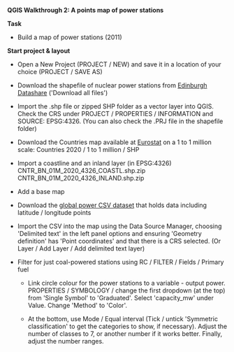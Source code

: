 **QGIS Walkthrough 2: A points map of power stations**

**Task**

- Build a map of power stations (2011)

**Start project & layout**

- Open a New Project (PROJECT / NEW) and save it in a location of your choice (PROJECT / SAVE AS)

- Download the shapefile of nuclear power stations from [Edinburgh Datashare](https://datashare.ed.ac.uk/handle/10283/2464?show=full) ('Download all files')

- Import the .shp file or zipped SHP folder as a vector layer into QGIS. Check the CRS under PROJECT / PROPERTIES / INFORMATION and SOURCE: EPSG:4326. (You can also check the .PRJ file in the shapefile folder)

- Download the Countries map available at [Eurostat](https://ec.europa.eu/eurostat/web/gisco/geodata/reference-data/administrative-units-statistical-units/countries) on a 1 to 1 million scale: Countries 2020 / 1 to 1 million / SHP

- Import a coastline and an inland layer (in EPSG:4326)
	CNTR_BN_01M_2020_4326_COASTL.shp.zip
	CNTR_BN_01M_2020_4326_INLAND.shp.zip	

- Add a base map 

- Download the [global power CSV dataset](https://datasets.wri.org/dataset/globalpowerplantdatabase) that holds data including latitude / longitude points

- Import the CSV into the map using the Data Source Manager, choosing 'Delimited text' in the left panel options and ensuring 'Geometry definition' has 'Point coordinates' and that there is a CRS selected. (Or Layer / Add Layer / Add delimited text layer)

- Filter for just coal-powered stations using RC / FILTER / Fields / Primary fuel

	- Link circle colour for the power stations to a variable - output power. PROPERTIES / SYMBOLOGY /  change the first dropdown (at the top) from 'Single Symbol' to 'Graduated'. Select 'capacity_mw' under Value. Change 'Method' to 'Color'. 

	- At the bottom, use Mode / Equal interval (Tick / untick 'Symmetric classification' to get the categories to show, if necessary). Adjust the number of classes to 7, or another number if it works better. Finally, adjust the number ranges.
